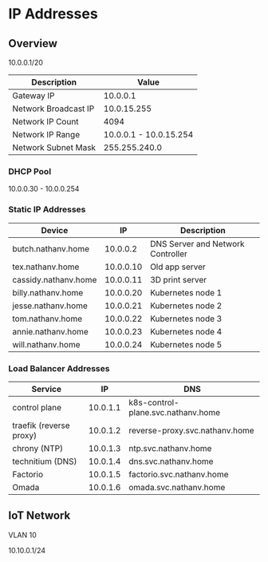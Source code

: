 # IP Addresses

## Overview

10.0.0.1/20

| Description          | Value                  |
| -------------------- | ---------------------- |
| Gateway IP           | 10.0.0.1               |
| Network Broadcast IP | 10.0.15.255            |
| Network IP Count     | 4094                   |
| Network IP Range     | 10.0.0.1 - 10.0.15.254 |
| Network Subnet Mask  | 255.255.240.0          |

### DHCP Pool

10.0.0.30 - 10.0.0.254

### Static IP Addresses

| Device               | IP        | Description                       |
| -------------------- | --------- | --------------------------------- |
| butch.nathanv.home   | 10.0.0.2  | DNS Server and Network Controller |
| tex.nathanv.home     | 10.0.0.10 | Old app server                    |
| cassidy.nathanv.home | 10.0.0.11 | 3D print server                   |
| billy.nathanv.home   | 10.0.0.20 | Kubernetes node 1                 |
| jesse.nathanv.home   | 10.0.0.21 | Kubernetes node 2                 |
| tom.nathanv.home     | 10.0.0.22 | Kubernetes node 3                 |
| annie.nathanv.home   | 10.0.0.23 | Kubernetes node 4                 |
| will.nathanv.home    | 10.0.0.24 | Kubernetes node 5                 |

### Load Balancer Addresses

| Service                 | IP       | DNS                                |
| ----------------------- | -------- | ---------------------------------- |
| control plane           | 10.0.1.1 | k8s-control-plane.svc.nathanv.home |
| traefik (reverse proxy) | 10.0.1.2 | reverse-proxy.svc.nathanv.home     |
| chrony (NTP)            | 10.0.1.3 | ntp.svc.nathanv.home               |
| technitium (DNS)        | 10.0.1.4 | dns.svc.nathanv.home               |
| Factorio                | 10.0.1.5 | factorio.svc.nathanv.home          |
| Omada                   | 10.0.1.6 | omada.svc.nathanv.home             |

## IoT Network

VLAN 10

10.10.0.1/24
